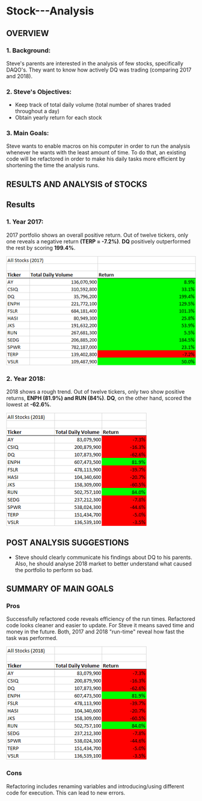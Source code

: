 # Stock---Analysis
## OVERVIEW
### 1. Background: 
Steve's parents are interested in the analysis of few stocks, specifically DAQO's. They want to know how actively DQ was trading (comparing 2017 and 2018).    
  
### 2. Steve's Objectives:
- Keep track of total daily volume (total number of shares traded throughout a day)
- Obtain yearly return for each stock
 
### 3. Main Goals:
Steve wants to enable macros on his computer in order to run the analysis whenever he wants with the least amount of time.  To do that, an existing code will be refactored in order to make his daily tasks more efficient by shortening the time the analysis runs.

## RESULTS AND ANALYSIS of STOCKS
## Results
### 1. Year 2017:
2017 portfolio shows an overall positive return. Out of twelve tickers, only one reveals a negative return **(TERP = -7.2%)**.  **DQ** positively outperformed the rest by scoring **199.4%**.

![](VBA_Challenge_AllStocks2017.png)

### 2. Year 2018:
2018 shows a rough trend. Out of twelve tickers, only two show positive returns, **ENPH (81.9%) and RUN (84%)**.  **DQ**, on the other hand, scored the lowest at **-62.6%**.

![](VBA_Challenge_All%20Stocks2018.png)

## POST ANALYSIS SUGGESTIONS
- Steve should clearly communicate his findings about DQ to his parents.  Also, he should analyse 2018 market to better understand what caused the portfolio to perform so bad.

## SUMMARY OF MAIN GOALS
### Pros
Successfully refactored code reveals efficiency of the run times.  Refactored code looks cleaner and easier to update.  For Steve it means saved time and money in the future.  Both, 2017 and 2018 "run-time" reveal how fast the task was performed.

![](VBA_Challenge_All%20Stocks2018.png)


### Cons
Refactoring includes renaming variables and introducing/using different code for execution.  This can lead to new errors.

 
